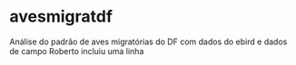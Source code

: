 # avesmigratdf
Análise do padrão de aves migratórias do DF com dados do ebird e dados de campo
Roberto incluiu uma linha